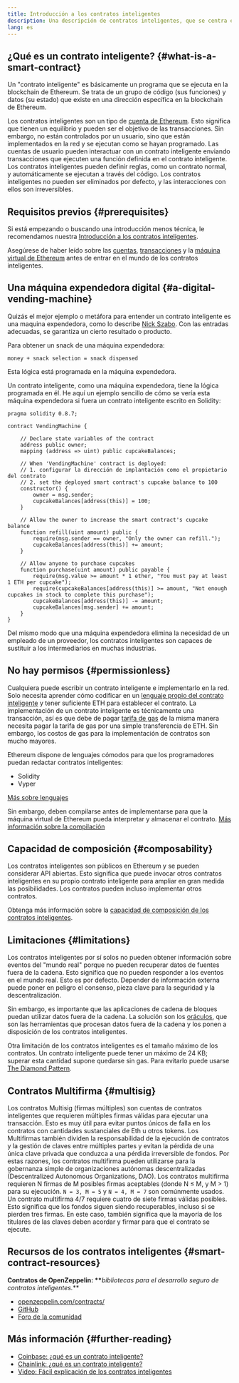```yaml
---
title: Introducción a los contratos inteligentes
description: Una descripción de contratos inteligentes, que se centra en sus características y limitaciones únicas.
lang: es
---
```


## ¿Qué es un contrato inteligente? \{#what-is-a-smart-contract}

Un "contrato inteligente" es básicamente un programa que se ejecuta en la blockchain de Ethereum. Se trata de un grupo de código (sus funciones) y datos (su estado) que existe en una dirección específica en la blockchain de Ethereum.

Los contratos inteligentes son un tipo de [cuenta de Ethereum](/developers/docs/accounts/). Esto significa que tienen un equilibrio y pueden ser el objetivo de las transacciones. Sin embargo, no están controlados por un usuario, sino que están implementados en la red y se ejecutan como se hayan programado. Las cuentas de usuario pueden interactuar con un contrato inteligente enviando transacciones que ejecuten una función definida en el contrato inteligente. Los contratos inteligentes pueden definir reglas, como un contrato normal, y automáticamente se ejecutan a través del código. Los contratos inteligentes no pueden ser eliminados por defecto, y las interacciones con ellos son irreversibles.

## Requisitos previos \{#prerequisites}

Si está empezando o buscando una introducción menos técnica, le recomendamos nuestra [Introducción a los contratos inteligentes](/smart-contracts/).

Asegúrese de haber leído sobre las [cuentas](/developers/docs/accounts/), [transacciones](/developers/docs/transactions/) y la [máquina virtual de Ethereum](/developers/docs/evm/) antes de entrar en el mundo de los contratos inteligentes.

## Una máquina expendedora digital \{#a-digital-vending-machine}

Quizás el mejor ejemplo o metáfora para entender un contrato inteligente es una maquina expendedora, como lo describe [Nick Szabo](https://unenumerated.blogspot.com/). Con las entradas adecuadas, se garantiza un cierto resultado o producto.

Para obtener un snack de una máquina expendedora:

```
money + snack selection = snack dispensed
```

Esta lógica está programada en la máquina expendedora.

Un contrato inteligente, como una máquina expendedora, tiene la lógica programada en él. He aquí un ejemplo sencillo de cómo se vería esta máquina expendedora si fuera un contrato inteligente escrito en Solidity:

```solidity
pragma solidity 0.8.7;

contract VendingMachine {

    // Declare state variables of the contract
    address public owner;
    mapping (address => uint) public cupcakeBalances;

    // When 'VendingMachine' contract is deployed:
    // 1. configurar la dirección de implantación como el propietario del contrato
    // 2. set the deployed smart contract's cupcake balance to 100
    constructor() {
        owner = msg.sender;
        cupcakeBalances[address(this)] = 100;
    }

    // Allow the owner to increase the smart contract's cupcake balance
    function refill(uint amount) public {
        require(msg.sender == owner, "Only the owner can refill.");
        cupcakeBalances[address(this)] += amount;
    }

    // Allow anyone to purchase cupcakes
    function purchase(uint amount) public payable {
        require(msg.value >= amount * 1 ether, "You must pay at least 1 ETH per cupcake");
        require(cupcakeBalances[address(this)] >= amount, "Not enough cupcakes in stock to complete this purchase");
        cupcakeBalances[address(this)] -= amount;
        cupcakeBalances[msg.sender] += amount;
    }
}
```

Del mismo modo que una máquina expendedora elimina la necesidad de un empleado de un proveedor, los contratos inteligentes son capaces de sustituir a los intermediarios en muchas industrias.

## No hay permisos \{#permissionless}

Cualquiera puede escribir un contrato inteligente e implementarlo en la red. Solo necesita aprender cómo codificar en un [lenguaje propio del contrato inteligente](/developers/docs/smart-contracts/languages/) y tener suficiente ETH para establecer el contrato. La implementación de un contrato inteligente es técnicamente una transacción, así es que debe de pagar [tarifa de gas](/developers/docs/gas/) de la misma manera necesita pagar la tarifa de gas por una simple transferencia de ETH. Sin embargo, los costos de gas para la implementación de contratos son mucho mayores.

Ethereum dispone de lenguajes cómodos para que los programadores puedan redactar contratos inteligentes:

- Solidity
- Vyper

[Más sobre lenguajes](/developers/docs/smart-contracts/languages/)

Sin embargo, deben compilarse antes de implementarse para que la máquina virtual de Ethereum pueda interpretar y almacenar el contrato. [Más información sobre la compilación](/developers/docs/smart-contracts/compiling/)

## Capacidad de composición \{#composability}

Los contratos inteligentes son públicos en Ethereum y se pueden considerar API abiertas. Esto significa que puede invocar otros contratos inteligentes en su propio contrato inteligente para ampliar en gran medida las posibilidades. Los contratos pueden incluso implementar otros contratos.

Obtenga más información sobre la [capacidad de composición de los contratos inteligentes](/developers/docs/smart-contracts/composability/).

## Limitaciones \{#limitations}

Los contratos inteligentes por sí solos no pueden obtener información sobre eventos del "mundo real" porque no pueden recuperar datos de fuentes fuera de la cadena. Esto significa que no pueden responder a los eventos en el mundo real. Esto es por defecto. Depender de información externa puede poner en peligro el consenso, pieza clave para la seguridad y la descentralización.

Sin embargo, es importante que las aplicaciones de cadena de bloques puedan utilizar datos fuera de la cadena. La solución son los [oráculos](/developers/docs/oracles/), que son las herramientas que procesan datos fuera de la cadena y los ponen a disposición de los contratos inteligentes.

Otra limitación de los contratos inteligentes es el tamaño máximo de los contratos. Un contrato inteligente puede tener un máximo de 24 KB; superar esta cantidad supone quedarse sin gas. Para evitarlo puede usarse [The Diamond Pattern](https://eips.ethereum.org/EIPS/eip-2535).

## Contratos Multifirma \{#multisig}

Los contratos Multisig (firmas múltiples) son cuentas de contratos inteligentes que requieren múltiples firmas válidas para ejecutar una transacción. Esto es muy útil para evitar puntos únicos de falla en los contratos con cantidades sustanciales de Eth u otros tokens. Los Multifirmas también dividen la responsabilidad de la ejecución de contratos y la gestión de claves entre múltiples partes y evitan la pérdida de una única clave privada que conduzca a una pérdida irreversible de fondos. Por estas razones, los contratos multifirma pueden utilizarse para la gobernanza simple de organizaciones autónomas descentralizadas (Descentralized Autonomous Organizations, DAO). Los contratos multifirma requieren N firmas de M posibles firmas aceptables (donde N ≤ M, y M > 1) para su ejecución. `N = 3, M = 5` y `N = 4, M = 7` son comúnmente usados. Un contrato multifirma 4/7 requiere cuatro de siete firmas válidas posibles. Esto significa que los fondos siguen siendo recuperables, incluso si se pierden tres firmas. En este caso, también significa que la mayoría de los titulares de las claves deben acordar y firmar para que el contrato se ejecute.

## Recursos de los contratos inteligentes \{#smart-contract-resources}

**Contratos de OpenZeppelin: \*\***_bibliotecas para el desarrollo seguro de contratos inteligentes._\*\*

- [openzeppelin.com/contracts/](https://openzeppelin.com/contracts/)
- [GitHub](https://github.com/OpenZeppelin/openzeppelin-contracts)
- [Foro de la comunidad](https://forum.openzeppelin.com/c/general/16)

## Más información \{#further-reading}

- [Coinbase: ¿qué es un contrato inteligente?](https://www.coinbase.com/learn/crypto-basics/what-is-a-smart-contract)
- [Chainlink: ¿qué es un contrato inteligente?](https://chain.link/education/smart-contracts)
- [Video: Fácil explicación de los contratos inteligentes](https://youtu.be/ZE2HxTmxfrI)
